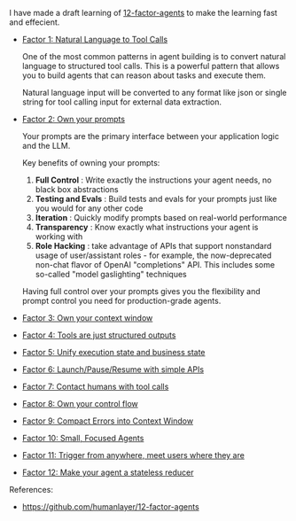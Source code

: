 

I have made a draft learning of [12-factor-agents](https://github.com/humanlayer/12-factor-agents) to make the learning fast and effecient.

* [Factor 1: Natural Language to Tool Calls](https://github.com/humanlayer/12-factor-agents/blob/main/content/factor-01-natural-language-to-tool-calls.md)

  One of the most common patterns in agent building is to convert natural language to structured tool calls. This is a powerful pattern that allows you to build agents that can reason about tasks and execute them.

  Natural language input will be converted to any format like json or single string for tool calling input for external data extraction.
* [Factor 2: Own your prompts](https://github.com/humanlayer/12-factor-agents/blob/main/content/factor-02-own-your-prompts.md)

  Your prompts are the primary interface between your application logic and the LLM.

  Key benefits of owning your prompts:

  1. **Full Control** : Write exactly the instructions your agent needs, no black box abstractions
  2. **Testing and Evals** : Build tests and evals for your prompts just like you would for any other code
  3. **Iteration** : Quickly modify prompts based on real-world performance
  4. **Transparency** : Know exactly what instructions your agent is working with
  5. **Role Hacking** : take advantage of APIs that support nonstandard usage of user/assistant roles - for example, the now-deprecated non-chat flavor of OpenAI "completions" API. This includes some so-called "model gaslighting" techniques

  Having full control over your prompts gives you the flexibility and prompt control you need for production-grade agents.
* [Factor 3: Own your context window](https://github.com/humanlayer/12-factor-agents/blob/main/content/factor-03-own-your-context-window.md)
* [Factor 4: Tools are just structured outputs](https://github.com/humanlayer/12-factor-agents/blob/main/content/factor-04-tools-are-structured-outputs.md)
* [Factor 5: Unify execution state and business state](https://github.com/humanlayer/12-factor-agents/blob/main/content/factor-05-unify-execution-state.md)
* [Factor 6: Launch/Pause/Resume with simple APIs](https://github.com/humanlayer/12-factor-agents/blob/main/content/factor-06-launch-pause-resume.md)
* [Factor 7: Contact humans with tool calls](https://github.com/humanlayer/12-factor-agents/blob/main/content/factor-07-contact-humans-with-tools.md)
* [Factor 8: Own your control flow](https://github.com/humanlayer/12-factor-agents/blob/main/content/factor-08-own-your-control-flow.md)
* [Factor 9: Compact Errors into Context Window](https://github.com/humanlayer/12-factor-agents/blob/main/content/factor-09-compact-errors.md)
* [Factor 10: Small, Focused Agents](https://github.com/humanlayer/12-factor-agents/blob/main/content/factor-10-small-focused-agents.md)
* [Factor 11: Trigger from anywhere, meet users where they are](https://github.com/humanlayer/12-factor-agents/blob/main/content/factor-11-trigger-from-anywhere.md)
* [Factor 12: Make your agent a stateless reducer](https://github.com/humanlayer/12-factor-agents/blob/main/content/factor-12-stateless-reducer.md)

References:

* https://github.com/humanlayer/12-factor-agents
